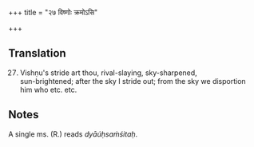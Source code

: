 +++
title = "२७ विष्णोः क्रमोऽसि"

+++
## Translation
27. Vishṇu's stride art thou, rival-slaying, sky-sharpened,  
sun-brightened; after the sky I stride out; from the sky we disportion  
him who etc. etc.

## Notes
A single ms. (R.) reads *dyāúḥsaṁśitaḥ*.
